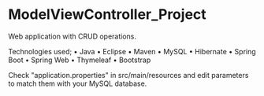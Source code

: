 # ModelViewController_Project
Web application with CRUD operations.

Technologies used;
• Java
• Eclipse
• Maven
• MySQL
• Hibernate
• Spring Boot
• Spring Web
• Thymeleaf
• Bootstrap

Check "application.properties" in src/main/resources and edit parameters to match them with your MySQL database.
